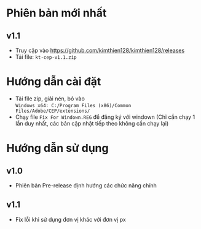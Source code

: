 # Phiên bản mới nhất
## v1.1
- Truy cập vào https://github.com/kimthien128/kimthien128/releases
- Tải file: `kt-cep-v1.1.zip`

# Hướng dẫn cài đặt
- Tải file zip, giải nén, bỏ vào  
`Windows x64: C:/Program Files (x86)/Common Files/Adobe/CEP/extensions/`
- Chạy file `Fix For Windown.REG` để đăng ký với windown (Chỉ cần chạy 1 lần duy nhất, các bản cập nhật tiếp theo không cần chạy lại)

# Hướng dẫn sử dụng
## v1.0
- Phiên bản Pre-release định hướng các chức năng chính
## v1.1
- Fix lỗi khi sử dụng đơn vị khác với đơn vị px
